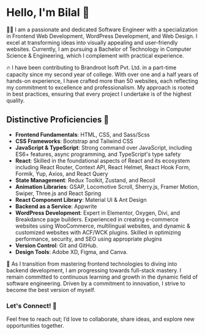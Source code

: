 # Hello, I'm Bilal 👋

👨‍💻 I am a passionate and dedicated Software Engineer with a specialization in Frontend Web Development, WordPress Development, and Web Design. I excel at transforming ideas into visually appealing and user-friendly websites. Currently, I am pursuing a Bachelor of Technology in Computer Science & Engineering, which I complement with practical experience.

🔥 I have been contributing to Brandroot Isoft Pvt. Ltd. in a part-time capacity since my second year of college. With over one and a half years of hands-on experience, I have crafted more than 50 websites, each reflecting my commitment to excellence and professionalism. My approach is rooted in best practices, ensuring that every project I undertake is of the highest quality.

## Distinctive Proficiencies 🌟
- **Frontend Fundamentals**: HTML, CSS, and Sass/Scss
- **CSS Frameworks**: Bootstrap and Tailwind CSS
- **JavaScript & TypeScript**: Strong command over JavaScript, including ES6+ features, async programming, and TypeScript's type safety
- **React**: Skilled in the foundational aspects of React and its ecosystem including React Router, Context API, React Helmet, React Hook Form, Formik, Yup, Axios, and React Query
- **State Management**: Redux Toolkit, Zustand, and Recoil
- **Animation Libraries**: GSAP, Locomotive Scroll, Sherry.js, Framer Motion, Swiper, Three.js and React Spring
- **React Component Library**: Material UI & Ant Design
- **Backend as a Service**: Appwrite
- **WordPress Development**: Expert in Elementor, Oxygen, Divi, and Breakdance page builders. Experienced in creating e-commerce websites using WooCommerce, multilingual websites, and dynamic & customized websites with ACF/WCK plugins. Skilled in optimizing performance, security, and SEO using appropriate plugins
- **Version Control**: Git and GitHub.
- **Design Tools**: Adobe XD, Figma, and Canva.

🚀 As I transition from mastering frontend technologies to diving into backend development, I am progressing towards full-stack mastery. I remain committed to continuous learning and growth in the dynamic field of  software engineering. Driven by a commitment to innovation, I strive to become the best version of myself.

### Let's Connect! 🤝
Feel free to reach out; I’d love to collaborate, share ideas, and explore new opportunities together.
